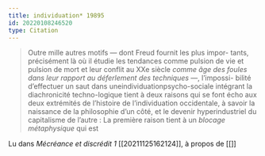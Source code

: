 ```yaml
---
title: individuation* 19895
id: 20220108246520
type: Citation
---
```


> Outre mille autres motifs — dont Freud fournit les plus impor- tants, précisément là où il étudie les tendances comme pulsion de vie et pulsion de mort et leur conflit au XXe siècle *comme âge des foules dans leur rapport au déferlement des techniques* —, l’impossi- bilité d’effectuer un saut dans uneindividuationpsycho-sociale intégrant la diachronicité techno-logique tient à deux raisons qui se font écho aux deux extrémités de l’histoire de l’individuation occidentale, à savoir la naissance de la philosophie d’un côté, et le devenir hyperindustriel du capitalisme de l’autre : La première raison tient à un *blocage métaphysique* qui est

Lu dans *Mécréance et discrédit 1* [[20211125162124]], à propos de [[]]